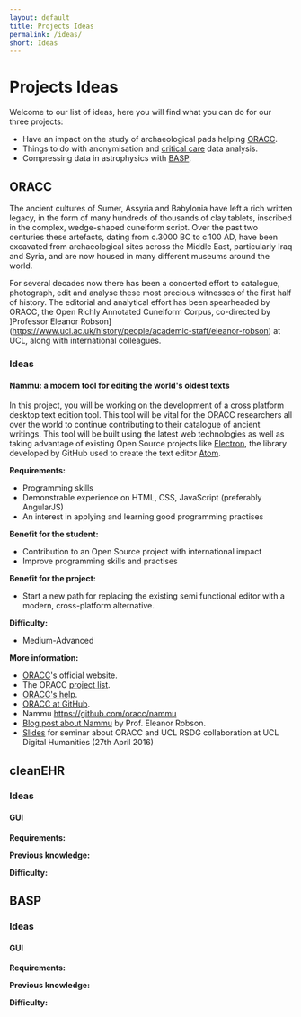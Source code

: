 ```yaml
---
layout: default
title: Projects Ideas
permalink: /ideas/
short: Ideas
---
```

# Projects Ideas

Welcome to our list of ideas, here you will find what you can
do for our three projects:

- Have an impact on the study of archaeological pads helping [ORACC](#oracc).
- Things to do with anonymisation and [critical care](#cleanehr) data analysis.
- Compressing data in astrophysics with [BASP](#basp).

## ORACC
<!-- Description of project -->
The ancient cultures of Sumer, Assyria and Babylonia have left a rich written legacy, in the form of many hundreds of thousands of clay tablets, inscribed in the complex, wedge-shaped cuneiform script. Over the past two centuries these artefacts, dating from c.3000 BC to c.100 AD, have been excavated from archaeological sites across the Middle East, particularly Iraq and Syria, and are now housed in many different museums around the world.

For several decades now there has been a concerted effort to catalogue, photograph, edit and analyse these most precious witnesses of the first half of history. The editorial and analytical effort has been spearheaded by ORACC, the Open Richly Annotated Cuneiform Corpus, co-directed by ]Professor Eleanor Robson](https://www.ucl.ac.uk/history/people/academic-staff/eleanor-robson) at UCL, along with international colleagues.

### Ideas
#### Nammu: a modern tool for editing the world's oldest texts
In this project, you will be working on the development of a cross platform desktop text edition tool. This tool will be vital for the ORACC researchers all over the world to continue contributing to their catalogue of ancient writings. This tool will be built using the latest web technologies as well as taking advantage of existing Open Source projects like [Electron](http://electron.atom.io), the library developed by GitHub used to create the text editor [Atom](https://atom.io).

**Requirements:**
* Programming skills
* Demonstrable experience on HTML, CSS, JavaScript (preferably AngularJS)
* An interest in applying and learning good programming practises

**Benefit for the student:**
 * Contribution to an Open Source project with international impact
 * Improve programming skills and practises

**Benefit for the project:**
 * Start a new path for replacing the existing semi functional editor
  with a modern, cross-platform alternative.

**Difficulty:**
 * Medium-Advanced

**More information:**
 * [ORACC](http://oracc.museum.upenn.edu)'s official website.
 * The ORACC [project list](http://oracc.museum.upenn.edu/projectlist.html).
 * [ORACC's help](http://oracc.museum.upenn.edu/doc/help/visitingoracc/index.html).
 * [ORACC at GitHub](https://github.com/oracc).
 * Nammu https://github.com/oracc/nammu
 * [Blog post about Nammu](http://oracc.blogspot.co.uk/2016/07/editing-atf-with-nammu.html) by Prof. Eleanor Robson.
 * [Slides](http://slides.com/raquelalegre/oracc-7#/) for seminar about ORACC and UCL RSDG collaboration at UCL Digital Humanities (27th April 2016)


## cleanEHR
<!-- Description of project -->

### Ideas
#### GUI
<!-- Description of idea-->


**Requirements:**

**Previous knowledge:**

**Difficulty:**

## BASP
<!-- Description of project -->

### Ideas
#### GUI
<!-- Description of idea-->


**Requirements:**

**Previous knowledge:**

**Difficulty:**
